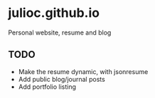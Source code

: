 # julioc.github.io
Personal website, resume and blog

## TODO

* Make the resume dynamic, with jsonresume
* Add public blog/journal posts
* Add portfolio listing